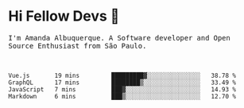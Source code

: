 # Hi Fellow Devs :wave:
   
<p>
  <samp>
    I'm Amanda Albuquerque. A Software developer and Open Source Enthusiast from São Paulo.
  </samp>

  
<!--   [![Twitter Follow](https://img.shields.io/twitter/follow/alalbux?style=social)](https://www.twitter.com/alalbux)
  [![Linkedin Badge](https://img.shields.io/badge/-alalbux-blue?style=flat-square&logo=Linkedin&logoColor=white&link=https://www.linkedin.com/in/alalbux/)](https://www.linkedin.com/in/alalbux/)
  [![Medium Badge](https://img.shields.io/badge/-alalbux-black?style=flat-square&logo=Medium&logoColor=white&link=https://medium.com/@alalbux)](https://medium.com/@alalbux) -->
</p>

  <br/>
  

<!--START_SECTION:waka-->
```text
Vue.js       19 mins         █████████▓░░░░░░░░░░░░░░░   38.78 % 
GraphQL      17 mins         ████████▒░░░░░░░░░░░░░░░░   33.49 % 
JavaScript   7 mins          ███▓░░░░░░░░░░░░░░░░░░░░░   14.93 % 
Markdown     6 mins          ███▒░░░░░░░░░░░░░░░░░░░░░   12.70 % 
```
<!--END_SECTION:waka-->

